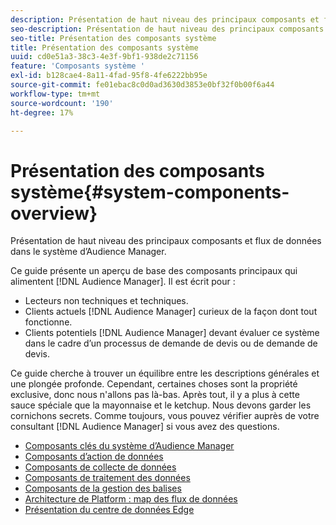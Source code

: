 ```yaml
---
description: Présentation de haut niveau des principaux composants et flux de données dans le système d’Audience Manager.
seo-description: Présentation de haut niveau des principaux composants et flux de données dans le système d’Audience Manager.
seo-title: Présentation des composants système
title: Présentation des composants système
uuid: cd0e51a3-38c3-4e3f-9bf1-938de2c71156
feature: 'Composants système '
exl-id: b128cae4-8a11-4fad-95f8-4fe6222bb95e
source-git-commit: fe01ebac8c0d0ad3630d3853e0bf32f0b00f6a44
workflow-type: tm+mt
source-wordcount: '190'
ht-degree: 17%

---
```


# Présentation des composants système{#system-components-overview}

Présentation de haut niveau des principaux composants et flux de données dans le système d’Audience Manager.

<!-- 

c_compintro.xml

 -->

Ce guide présente un aperçu de base des composants principaux qui alimentent [!DNL Audience Manager]. Il est écrit pour :

* Lecteurs non techniques et techniques.
* Clients actuels [!DNL Audience Manager] curieux de la façon dont tout fonctionne.
* Clients potentiels [!DNL Audience Manager] devant évaluer ce système dans le cadre d’un processus de demande de devis ou de demande de devis.

Ce guide cherche à trouver un équilibre entre les descriptions générales et une plongée profonde. Cependant, certaines choses sont la propriété exclusive, donc nous n&#39;allons pas là-bas. Après tout, il y a plus à cette sauce spéciale que la mayonnaise et le ketchup. Nous devons garder les cornichons secrets. Comme toujours, vous pouvez vérifier auprès de votre consultant [!DNL Audience Manager] si vous avez des questions.

* [Composants clés du système d’Audience Manager](/help/using/reference/system-components/components-stack.md)
* [Composants d’action de données](/help/using/reference/system-components/components-data-action.md)
* [Composants de collecte de données](/help/using/reference/system-components/components-data-collection.md)
* [Composants de traitement des données](/help/using/reference/system-components/components-data-processing.md)
* [Composants de la gestion des balises](/help/using/reference/system-components/components-tag-management.md)
* [Architecture de Platform : map des flux de données](/help/using/reference/system-components/components-platform-architecture.md)
* [Présentation du centre de données Edge](/help/using/reference/system-components/components-edge.md)
